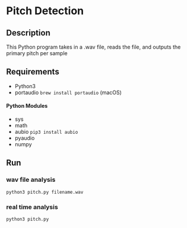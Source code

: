 # Pitch Detection

## Description
This Python program takes in a .wav file, reads the file, and outputs the primary pitch per sample

## Requirements
* Python3
* portaudio `brew install portaudio` (macOS)
#### Python Modules
* sys
* math
* aubio `pip3 install aubio`
* pyaudio
* numpy

## Run
### wav file analysis
`python3 pitch.py filename.wav`
### real time analysis
`python3 pitch.py`
